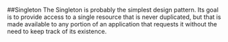 ##Singleton
The Singleton is probably the simplest design pattern. Its goal is to provide access to a single resource that is never duplicated, but that is made
available to any portion of an application that requests it without the need
to keep track of its existence.
